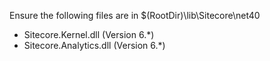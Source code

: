 Ensure the following files are in $(RootDir)\lib\Sitecore\net40

* Sitecore.Kernel.dll (Version 6.*)
* Sitecore.Analytics.dll (Version 6.*)